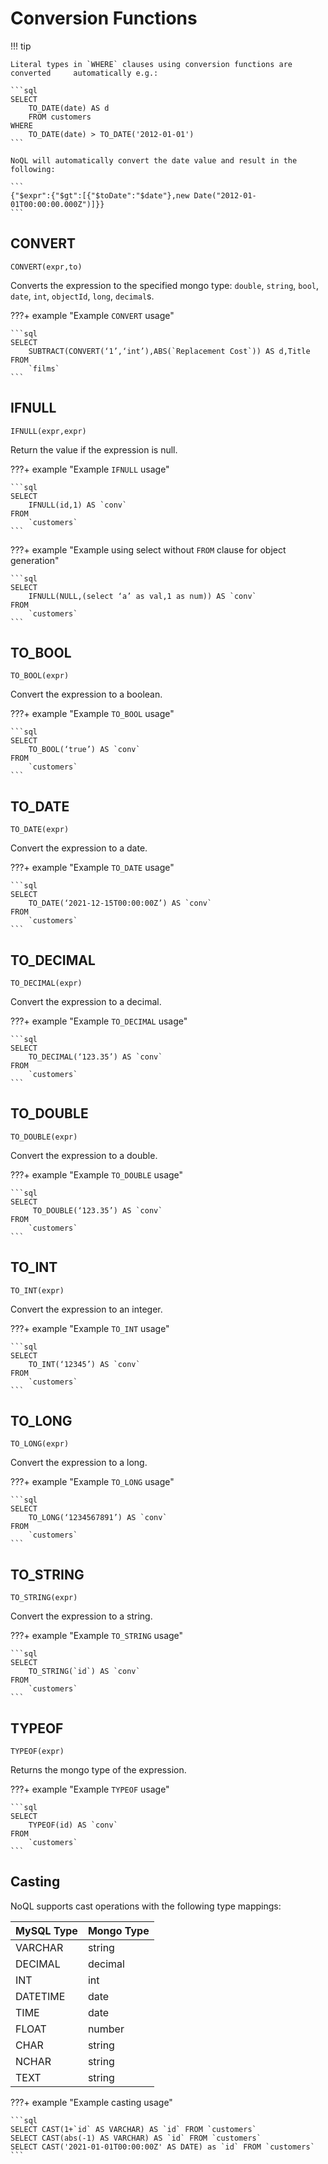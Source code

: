 # Conversion Functions

!!! tip

    Literal types in `WHERE` clauses using conversion functions are converted     automatically e.g.:
    
    ```sql
    SELECT 
        TO_DATE(date) AS d 
        FROM customers 
    WHERE 
        TO_DATE(date) > TO_DATE('2012-01-01')
    ```
    
    NoQL will automatically convert the date value and result in the following:
    
    ```
    {"$expr":{"$gt":[{"$toDate":"$date"},new Date("2012-01-01T00:00:00.000Z")]}}
    ```

## CONVERT

`CONVERT(expr,to)`

Converts the expression to the specified mongo type: `double`, `string`, `bool`, `date`, `int`, `objectId`, `long`, `decimal`s.

???+ example "Example `CONVERT` usage"

    ```sql 
    SELECT 
        SUBTRACT(CONVERT(‘1’,‘int’),ABS(`Replacement Cost`)) AS d,Title 
    FROM 
        `films`
    ```

## IFNULL

`IFNULL(expr,expr)`

Return the value if the expression is null.

???+ example "Example `IFNULL` usage"

    ```sql
    SELECT 
        IFNULL(id,1) AS `conv` 
    FROM 
        `customers`
    ```

???+ example "Example using select without `FROM` clause for object generation"

    ```sql
    SELECT 
        IFNULL(NULL,(select ‘a’ as val,1 as num)) AS `conv` 
    FROM 
        `customers` 
    ```

## TO_BOOL

`TO_BOOL(expr)`

Convert the expression to a boolean.

???+ example "Example `TO_BOOL` usage"

    ```sql
    SELECT 
        TO_BOOL(‘true’) AS `conv` 
    FROM 
        `customers`
    ```

## TO_DATE

`TO_DATE(expr)`

Convert the expression to a date.

???+ example "Example `TO_DATE` usage"

    ```sql  
    SELECT 
        TO_DATE(‘2021-12-15T00:00:00Z’) AS `conv` 
    FROM 
        `customers`
    ```

## TO_DECIMAL

`TO_DECIMAL(expr)`

Convert the expression to a decimal.

???+ example "Example `TO_DECIMAL` usage"

    ```sql 
    SELECT 
        TO_DECIMAL(‘123.35’) AS `conv` 
    FROM 
        `customers`
    ```

## TO_DOUBLE

`TO_DOUBLE(expr)`

Convert the expression to a double.

???+ example "Example `TO_DOUBLE` usage"

    ```sql  
    SELECT
         TO_DOUBLE(‘123.35’) AS `conv` 
    FROM 
        `customers`
    ```
 
## TO_INT

`TO_INT(expr)`

Convert the expression to an integer.

???+ example "Example `TO_INT` usage"

    ```sql 
    SELECT 
        TO_INT(‘12345’) AS `conv` 
    FROM 
        `customers`
    ```

## TO_LONG

`TO_LONG(expr)`

Convert the expression to a long.

???+ example "Example `TO_LONG` usage"

    ```sql  
    SELECT 
        TO_LONG(‘1234567891’) AS `conv` 
    FROM 
        `customers`
    ```

## TO_STRING

`TO_STRING(expr)`

Convert the expression to a string.

???+ example "Example `TO_STRING` usage"

    ```sql 
    SELECT 
        TO_STRING(`id`) AS `conv` 
    FROM 
        `customers`
    ```

## TYPEOF

`TYPEOF(expr)`

Returns the mongo type of the expression.

???+ example "Example `TYPEOF` usage"

    ```sql 
    SELECT 
        TYPEOF(id) AS `conv` 
    FROM 
        `customers`
    ```


## Casting

NoQL supports cast operations with the following type mappings:

| MySQL Type | Mongo Type |
| ---------- | ---------- |
| VARCHAR    | string     |
| DECIMAL    | decimal    |
| INT        | int        |
| DATETIME   | date       |
| TIME       | date       |
| FLOAT      | number     |
| CHAR       | string     |
| NCHAR      | string     |
| TEXT       | string     |

???+ example "Example casting usage"

    ```sql
    SELECT CAST(1+`id` AS VARCHAR) AS `id` FROM `customers`
    SELECT CAST(abs(-1) AS VARCHAR) AS `id` FROM `customers`
    SELECT CAST('2021-01-01T00:00:00Z' AS DATE) as `id` FROM `customers`
    ```
